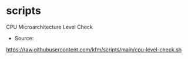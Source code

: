 # scripts


CPU Microarchitecture Level Check
  * Source:

https://raw.githubusercontent.com/kfm/scripts/main/cpu-level-check.sh

